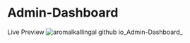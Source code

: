 # Admin-Dashboard

Live Preview
![aromalkallingal github io_Admin-Dashboard_](https://user-images.githubusercontent.com/96102714/185617886-c44a2d3c-0e75-4b2d-a91f-563679b6912b.png)
